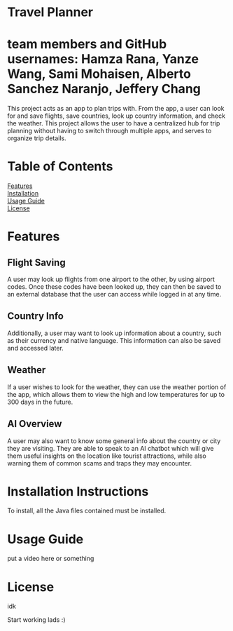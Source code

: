 # Travel Planner
# team members and GitHub usernames: Hamza Rana, Yanze Wang, Sami Mohaisen, Alberto Sanchez Naranjo, Jeffery Chang

This project acts as an app to plan trips with. From the app, a user can look for and save flights, save countries, look up country information, and check the weather.
This project allows the user to have a centralized hub for trip planning without having to switch through multiple apps, and serves to organize trip details.

# Table of Contents
[Features](#features) <br>
[Installation](#installation-instructions) <br>
[Usage Guide](#usage-guide) <br>
[License](#license) <br>

# Features
## Flight Saving
A user may look up flights from one airport to the other, by using airport codes. Once these codes have been looked up, they can then be saved to an external database that the user can access while logged in at any time.

## Country Info
Additionally, a user may want to look up information about a country, such as their currency and native language. This information can also be saved and accessed later.

## Weather
If a user wishes to look for the weather, they can use the weather portion of the app, which allows them to view the high and low temperatures for up to 300 days in the future.

## AI Overview
A user may also want to know some general info about the country or city they are visiting. They are able to speak to an AI chatbot which will give them useful insights on the location like tourist attractions, while also warning them of common scams and traps they may encounter.

# Installation Instructions
To install, all the Java files contained must be installed.

# Usage Guide
put a video here or something

# License
idk

Start working lads :)
